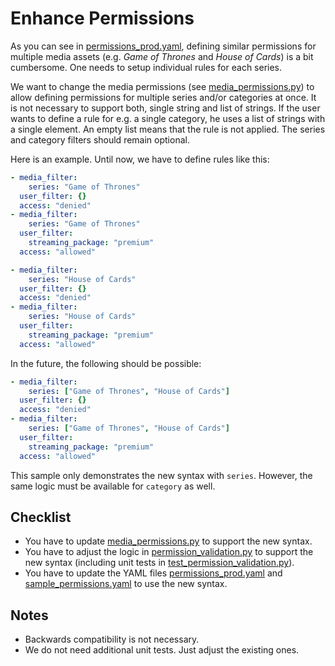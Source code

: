 # Enhance Permissions

As you can see in [permissions_prod.yaml](permissions_prod.yaml), defining similar permissions for multiple media assets (e.g. *Game of Thrones* and *House of Cards*) is a bit cumbersome. One needs to setup individual rules for each series.

We want to change the media permissions (see [media_permissions.py](media_permissions.py)) to allow defining permissions for multiple series and/or categories at once. It is not necessary to support both, single string and list of strings. If the user wants to define a rule for e.g. a single category, he uses a list of strings with a single element. An empty list means that the rule is not applied. The series and category filters should remain optional.

Here is an example. Until now, we have to define rules like this:

```yaml
- media_filter:
    series: "Game of Thrones"
  user_filter: {}
  access: "denied"
- media_filter:
    series: "Game of Thrones"
  user_filter:
    streaming_package: "premium"
  access: "allowed"

- media_filter:
    series: "House of Cards"
  user_filter: {}
  access: "denied"
- media_filter:
    series: "House of Cards"
  user_filter:
    streaming_package: "premium"
  access: "allowed"
```

In the future, the following should be possible:

```yaml
- media_filter:
    series: ["Game of Thrones", "House of Cards"]
  user_filter: {}
  access: "denied"
- media_filter:
    series: ["Game of Thrones", "House of Cards"]
  user_filter:
    streaming_package: "premium"
  access: "allowed"
```

This sample only demonstrates the new syntax with `series`. However, the same logic must be available for `category` as well.

## Checklist

* You have to update [media_permissions.py](media_permissions.py) to support the new syntax.
* You have to adjust the logic in [permission_validation.py](permission_validation.py) to support the new syntax (including unit tests in [test_permission_validation.py](test_permission_validation.py)).
* You have to update the YAML files [permissions_prod.yaml](permissions_prod.yaml) and [sample_permissions.yaml](sample_permissions.yaml) to use the new syntax.

## Notes

* Backwards compatibility is not necessary.
* We do not need additional unit tests. Just adjust the existing ones.
